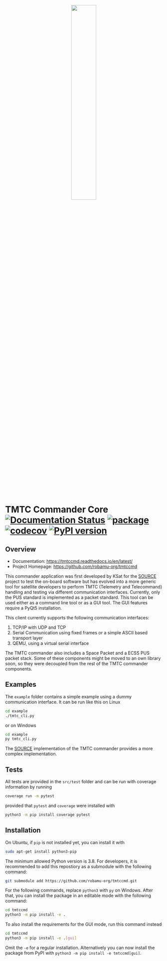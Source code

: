 <p align="center"> <img src="docs/logo_tmtccmd_smaller.png" width="40%"> </p>

TMTC Commander Core [![Documentation Status](https://readthedocs.org/projects/tmtccmd/badge/?version=latest)](https://tmtccmd.readthedocs.io/en/latest/?badge=latest)
[![package](https://github.com/spacefisch/tmtccmd/actions/workflows/package.yml/badge.svg)](https://github.com/spacefisch/tmtccmd/actions/workflows/package.yml)
[![codecov](https://codecov.io/gh/robamu-org/tmtccmd/branch/develop/graph/badge.svg?token=BVOE3A4WE4)](https://codecov.io/gh/robamu-org/tmtccmd)
[![PyPI version](https://badge.fury.io/py/tmtccmd.svg)](https://badge.fury.io/py/tmtccmd)
====

## Overview

- Documentation: https://tmtccmd.readthedocs.io/en/latest/
- Project Homepage: https://github.com/robamu-org/tmtccmd

This commander application was first developed by KSat for the 
[SOURCE](https://www.ksat-stuttgart.de/en/our-missions/source/) project to test the on-board 
software but has evolved into a more generic tool for satellite developers to perform TMTC 
(Telemetry and Telecommand) handling and testing via different communication interfaces. 
Currently, only the PUS standard is implemented as a packet standard. This tool can be used either 
as a command line tool or as a GUI tool. The GUI features require a PyQt5 installation.

This client currently supports the following communication interfaces:

1. TCP/IP with UDP and TCP
2. Serial Communication using fixed frames or a simple ASCII based transport layer
3. QEMU, using a virtual serial interface

The TMTC commander also includes a Space Packet and a ECSS PUS packet stack. Some of these
components might be moved to an own library soon, so they were decoupled from the rest 
of the TMTC commander components.

## Examples 

The `example` folder contains a simple example using a dummy communication interface.
It can be run like this on Linux

```sh
cd example
./tmtc_cli.py
```

or on Windows

```sh
cd example
py tmtc_cli.py
```

The [SOURCE](https://git.ksat-stuttgart.de/source/tmtc) implementation of the TMTC commander
provides a more complex implementation.

## Tests

All tests are provided in the `src/test` folder and can be run with coverage information
by running

```sh
coverage run -m pytest
```

provided that `pytest` and `coverage` were installed with

```sh
python3 -m pip install coverage pytest
```

## Installation

On Ubuntu, if `pip` is not installed yet, you can install it with

```sh
sudo apt-get install python3-pip
```

The minimum allowed Python version is 3.8.
For developers, it is recommended to add this repostiory as a submodule
with the following command:

```sh
git submodule add https://github.com/robamu-org/tmtccmd.git
```

For the following commands, replace `python3` with `py` on Windows.
After that, you can install the package in an editable mode with the following command:

```sh
cd tmtccmd
python3 -m pip install -e .
```

To also install the requirements for the GUI mode, run this command instead

```sh
cd tmtccmd
python3 -m pip install -e .[gui]
```

Omit the `-e` for a regular installation. Alternatively you can now install the package
from PyPI with `python3 -m pip install -e tmtccmd[gui]`.
